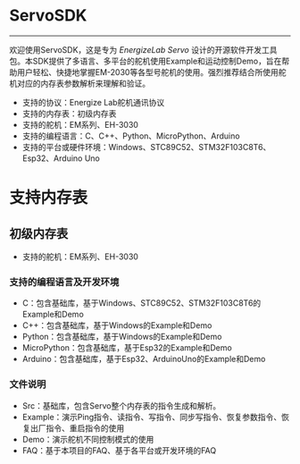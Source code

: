 # ServoSDK
---
欢迎使用ServoSDK，这是专为 _EnergizeLab Servo_ 设计的开源软件开发工具包。本SDK提供了多语言、多平台的舵机使用Example和运动控制Demo，旨在帮助用户轻松、快捷地掌握EM-2030等各型号舵机的使用。强烈推荐结合所使用舵机对应的内存表参数解析来理解和验证。
- 支持的协议：Energize Lab舵机通讯协议
- 支持的内存表：初级内存表
- 支持的舵机：EM系列、EH-3030
- 支持的编程语言：C、C++、Python、MicroPython、Arduino
- 支持的平台或硬件环境：Windows、STC89C52、STM32F103C8T6、Esp32、Arduino Uno

# 支持内存表
## 初级内存表
- 支持的舵机：EM系列、EH-3030
### 支持的编程语言及开发环境
- C：包含基础库，基于Windows、STC89C52、STM32F103C8T6的Example和Demo
- C++：包含基础库，基于Windows的Example和Demo
- Python：包含基础库，基于Windows的Example和Demo
- MicroPython：包含基础库，基于Esp32的Example和Demo
- Arduino：包含基础库，基于Esp32、ArduinoUno的Example和Demo
### 文件说明
- Src：基础库，包含Servo整个内存表的指令生成和解析。
- Example：演示Ping指令、读指令、写指令、同步写指令、恢复参数指令、恢复出厂指令、重启指令的使用
- Demo：演示舵机不同控制模式的使用
- FAQ：基于本项目的FAQ、基于各平台或开发环境的FAQ